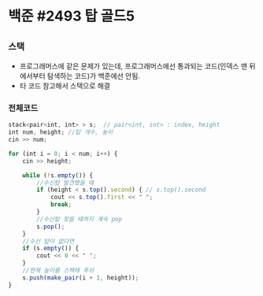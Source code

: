 # 백준 #2493 탑 골드5
`스택`
---
- 프로그래머스에 같은 문제가 있는데, 프로그래머스에선 통과되는 코드(인덱스 맨 뒤에서부터 탐색하는 코드)가 백준에선 안됨.
- 타 코드 참고해서 스택으로 해결

### 전체코드
```jsx
stack<pair<int, int> > s;  // pair<int, int> : index, height
int num, height; //탑 개수, 높이
cin >> num;

for (int i = 0; i < num; i++) {
    cin >> height;

    while (!s.empty()) {
        //수신탑 발견했을 때
        if (height < s.top().second) { // s.top().second
            cout << s.top().first << " ";
            break;
        }
        //수신탑 찾을 때까지 계속 pop
        s.pop();
    }
    //수신 탑이 없다면
    if (s.empty()) {
        cout << 0 << " ";
    }
    //현재 높이를 스택에 푸쉬
    s.push(make_pair(i + 1, height));
}
```
